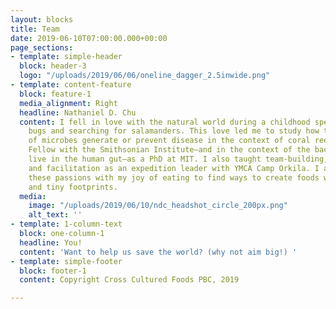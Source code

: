 ```yaml
---
layout: blocks
title: Team
date: 2019-06-10T07:00:00.000+00:00
page_sections:
- template: simple-header
  block: header-3
  logo: "/uploads/2019/06/06/oneline_dagger_2.5inwide.png"
- template: content-feature
  block: feature-1
  media_alignment: Right
  headline: Nathaniel D. Chu
  content: I fell in love with the natural world during a childhood spent collecting
    bugs and searching for salamanders. This love led me to study how the ecology
    of microbes generate or prevent disease in the context of coral reefs—as a Fulbright
    Fellow with the Smithsonian Institute—and in the context of the bacteria that
    live in the human gut—as a PhD at MIT. I also taught team-building, communication,
    and facilitation as an expedition leader with YMCA Camp Orkila. I am combining
    these passions with my joy of eating to find ways to create foods with big flavors
    and tiny footprints.
  media:
    image: "/uploads/2019/06/10/ndc_headshot_circle_200px.png"
    alt_text: ''
- template: 1-column-text
  block: one-column-1
  headline: You!
  content: 'Want to help us save the world? (why not aim big!) '
- template: simple-footer
  block: footer-1
  content: Copyright Cross Cultured Foods PBC, 2019

---
```

